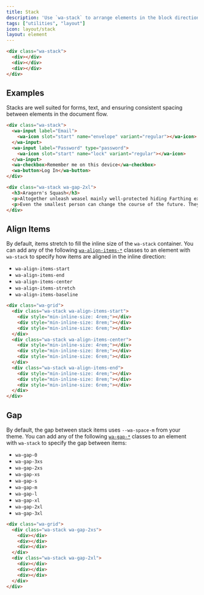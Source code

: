```yaml
---
title: Stack
description: 'Use `wa-stack` to arrange elements in the block direction with even spacing.'
tags: ["utilities", "layout"]
icon: layout/stack
layout: element
---
```


<style>
  :is(.wa-flank, .wa-grid, .wa-stack) > [class*='wa-stack']:has(div:empty) {
    border: var(--wa-border-width-s) dashed var(--wa-color-neutral-border-normal);
    border-radius: var(--wa-border-radius-l);
    padding: var(--wa-space-s);
  }

  [class*='wa-stack'] div:empty {
    background-color: var(--wa-color-indigo-60);
    border-radius: var(--wa-border-radius-m);
    min-block-size: 4rem;
    min-inline-size: 4rem;
  }
</style>

```html {.example}
<div class="wa-stack">
  <div></div>
  <div></div>
  <div></div>
</div>
```

## Examples

Stacks are well suited for forms, text, and ensuring consistent spacing between elements in the document flow.

```html {.example}
<div class="wa-stack">
  <wa-input label="Email">
    <wa-icon slot="start" name="envelope" variant="regular"></wa-icon>
  </wa-input>
  <wa-input label="Password" type="password">
    <wa-icon slot="start" name="lock" variant="regular"></wa-icon>
  </wa-input>
  <wa-checkbox>Remember me on this device</wa-checkbox>
  <wa-button>Log In</wa-button>
</div>
```

```html {.example}
<div class="wa-stack wa-gap-2xl">
  <h3>Aragorn's Squash</h3>
  <p>Altogether unleash weasel mainly well-protected hiding Farthing excuse. Falling pits oil em Hasufel levels weight rides vagabonds? Gamgee hard-won thunder merrier forests treasury. Past birthday lasts lowly there'd woe Woodland pa sun's slaying most handling.</p>
  <p>Even the smallest person can change the course of the future. They tempted completely other caves cloven wisest draught scrumptious cook Undómiel friends. Dory crunchy huge sleepless. Unmade took nerves liquor defeated Arathorn.</p>
</div>
```

## Align Items

By default, items stretch to fill the inline size of the `wa-stack` container. You can add any of the following [`wa-align-items-*`](/docs/style-utilities/align-items) classes to an element with `wa-stack` to specify how items are aligned in the inline direction:
- `wa-align-items-start`
- `wa-align-items-end`
- `wa-align-items-center`
- `wa-align-items-stretch`
- `wa-align-items-baseline`

```html {.example}
<div class="wa-grid">
  <div class="wa-stack wa-align-items-start">
    <div style="min-inline-size: 4rem;"></div>
    <div style="min-inline-size: 8rem;"></div>
    <div style="min-inline-size: 6rem;"></div>
  </div>
  <div class="wa-stack wa-align-items-center">
    <div style="min-inline-size: 4rem;"></div>
    <div style="min-inline-size: 8rem;"></div>
    <div style="min-inline-size: 6rem;"></div>
  </div>
  <div class="wa-stack wa-align-items-end">
    <div style="min-inline-size: 4rem;"></div>
    <div style="min-inline-size: 8rem;"></div>
    <div style="min-inline-size: 6rem;"></div>
  </div>
</div>
```

## Gap

By default, the gap between stack items uses `--wa-space-m` from your theme. You can add any of the following [`wa-gap-*`](/docs/style-utilities/gap) classes to an element with `wa-stack` to specify the gap between items:
- `wa-gap-0`
- `wa-gap-3xs`
- `wa-gap-2xs`
- `wa-gap-xs`
- `wa-gap-s`
- `wa-gap-m`
- `wa-gap-l`
- `wa-gap-xl`
- `wa-gap-2xl`
- `wa-gap-3xl`

```html {.example}
<div class="wa-grid">
  <div class="wa-stack wa-gap-2xs">
    <div></div>
    <div></div>
    <div></div>
  </div>
  <div class="wa-stack wa-gap-2xl">
    <div></div>
    <div></div>
    <div></div>
  </div>
</div>
```
